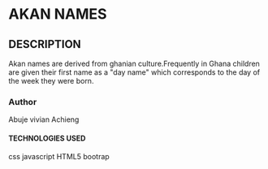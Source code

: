 # AKAN NAMES


## DESCRIPTION
Akan names are derived from ghanian culture.Frequently in Ghana children are given
their first name as a "day name" which corresponds to the day of the week they were
born.

### Author
Abuje vivian Achieng

#### TECHNOLOGIES USED
css
javascript
HTML5
bootrap
